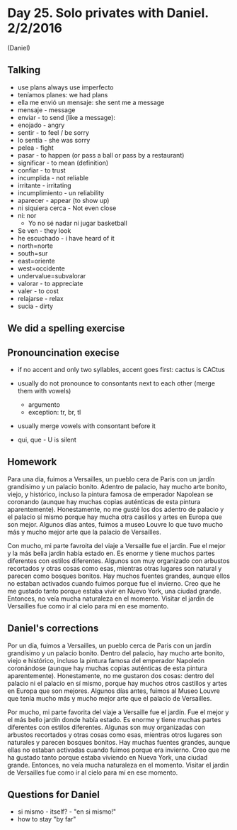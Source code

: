 Day 25. Solo privates with Daniel. 2/2/2016
=========================
(Daniel)

## Talking

- use plans always use imperfecto
- teníamos planes: we had plans
- ella me envió un mensaje: she sent me a message
- mensaje - message
- enviar - to send (like a message):
- enojado - angry
- sentir - to feel / be sorry
- lo sentía - she was sorry
- pelea - fight
- pasar - to happen (or pass a ball or pass by a restaurant)
- significar - to mean (definition)
- confiar - to trust
- incumplida - not reliable
- irritante - irritating
- incumplimiento - un reliability
- aparecer - appear (to show up)
- ni siquiera cerca - Not even close
- ni: nor
  - Yo no sé nadar ni jugar basketball
- Se ven - they look
- he escuchado - i have heard of it
- north=norte
- south=sur
- east=oriente
- west=occidente
- undervalue=subvalorar
- valorar - to appreciate
- valer - to cost
- relajarse - relax
- sucia - dirty

## We did a spelling exercise
## Pronouncination execise

 - if no accent and only two syllables, accent goes first: cactus is CACtus
 - usually do not pronounce to consontants next to each other (merge them with vowels)
    - argumento
    - exception: tr, br, tl
 - usually merge vowels with consontant before it

 - qui, que - U is silent

## Homework

Para una dia, fuimos a Versailles, un pueblo cera de Paris con un jardín grandísimo y un palacio bonito.
Adentro de palacio, hay mucho arte bonito, viejo, y histórico, incluso la pintura famosa de emperador Napolean
se coronando (aunque hay muchas copias auténticas de esta pintura aparentemente). Honestamente, no me gusté 
los dos adentro de palacio y el palacio sí mismo porque hay mucha otra casillos y artes en Europa que son mejor.
Algunos días antes, fuimos a museo Louvre lo que tuvo mucho más y mucho mejor arte que la palacio de Versailles.

Con mucho, mi parte favroita del viaje a Versaille fue el jardin. 
Fue el mejor y la más bella jardin había estado en. 
Es enorme y tiene muchos partes diferentes con estilos diferentes.
Algunos son muy organizado con arbustos recortados y otras cosas como esas, mientras otras lugares son natural
y parecen como bosques bonitos.
Hay muchos fuentes grandes, aunque ellos no estaban activados cuando fuimos porque fue el invierno.
Creo que he me gustado tanto porque estaba vivir en Nuevo York, una ciudad grande. 
Entonces, no veía mucha naturaleza en el momento. 
Visitar el jardin de Versailles fue como ir al cielo para mí en ese momento.

## Daniel's corrections

Por un día, fuimos a Versailles, un pueblo cerca de Paris con un jardín grandísimo y un palacio bonito.
Dentro del palacio, hay mucho arte bonito, viejo e histórico, incluso la pintura famosa del emperador Napoleón coronándose (aunque hay muchas copias auténticas de esta pintura aparentemente). Honestamente, no me gustaron dos cosas: dentro del palacio ni el palacio en sí mismo, porque hay muchos otros castillos y artes en Europa que son mejores.
Algunos días antes, fuimos al Museo Louvre que tenía mucho más y mucho mejor arte que el palacio de Versailles.

Por mucho, mi parte favorita del viaje a Versaille fue el jardín. 
Fue el mejor y el más bello jardín donde había estado. 
Es enorme y tiene muchas partes diferentes con estilos diferentes.
Algunas son muy organizadas con arbustos recortados y otras cosas como esas, mientras otros lugares son naturales y parecen bosques bonitos.
Hay muchas fuentes grandes, aunque ellas no estaban activadas cuando fuimos porque era invierno.
Creo que me ha gustado tanto porque estaba viviendo en Nueva York, una ciudad grande. 
Entonces, no veía mucha naturaleza en el momento. 
Visitar el jardin de Versailles fue como ir al cielo para mí en ese momento.

## Questions for Daniel
  - si mismo - itself? - "en si mismo!"
  - how to stay "by far"

